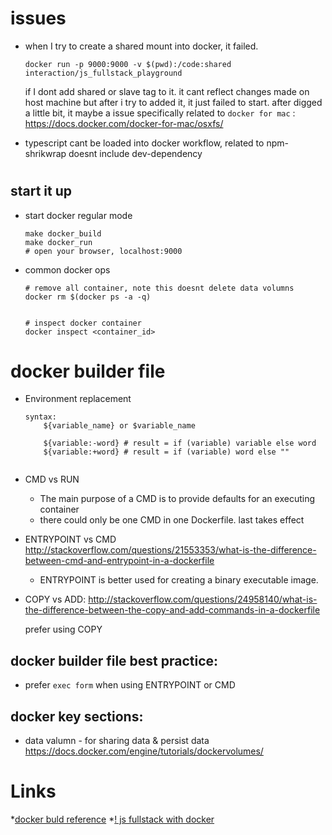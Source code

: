 # issues
* when I try to create a shared mount into docker, it failed.
    ```
    docker run -p 9000:9000 -v $(pwd):/code:shared interaction/js_fullstack_playground
    ```
    if I dont add shared or slave tag to it. it cant reflect changes made on host machine
    but after i try to added it, it just failed to start. after digged a little bit, it 
    maybe a issue specifically related to `docker for mac` :
    https://docs.docker.com/docker-for-mac/osxfs/

* typescript cant be loaded into docker workflow, related to npm-shrikwrap doesnt include dev-dependency

#

## start it up

* start docker regular mode
    ```shell
    make docker_build
    make docker_run
    # open your browser, localhost:9000 
    ```

* common docker ops

    ```shell
    # remove all container, note this doesnt delete data volumns
    docker rm $(docker ps -a -q) 


    # inspect docker container
    docker inspect <container_id> 
    ```

# docker builder file

* Environment replacement

    ```plain
    syntax:
        ${variable_name} or $variable_name

        ${variable:-word} # result = if (variable) variable else word
        ${variable:+word} # result = if (variable) word else ""


    ```

* CMD vs RUN 
    * The main purpose of a CMD is to provide defaults for an executing container
    * there could only be one CMD in one Dockerfile. last takes effect

* ENTRYPOINT vs CMD
    http://stackoverflow.com/questions/21553353/what-is-the-difference-between-cmd-and-entrypoint-in-a-dockerfile
    * ENTRYPOINT is better used for creating a binary executable image.

* COPY vs ADD:
    http://stackoverflow.com/questions/24958140/what-is-the-difference-between-the-copy-and-add-commands-in-a-dockerfile

    prefer using COPY

## docker builder file best practice:
* prefer `exec form` when using ENTRYPOINT or CMD


## docker key sections:
* data valumn - for sharing data & persist data
    https://docs.docker.com/engine/tutorials/dockervolumes/

# Links
*[docker buld reference](https://docs.docker.com/engine/reference/builder/)
*[! js fullstack with docker](https://www.youtube.com/watch?v=zcSbOl8DYXM)
